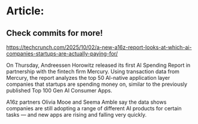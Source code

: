 # Article:

## Check commits for more!
https://techcrunch.com/2025/10/02/a-new-a16z-report-looks-at-which-ai-companies-startups-are-actually-paying-for/

On Thursday, Andreessen Horowitz released its first AI Spending Report in partnership with the fintech firm Mercury.  Using transaction data from Mercury, the report analyzes the top 50 AI-native application layer companies that startups are spending money on, similar to the previously published Top 100 Gen AI Consumer Apps.

A16z partners Olivia Mooe and Seema Amble say the data shows companies are still adopting a range of different AI products for certain tasks — and new apps are rising and falling very quickly.